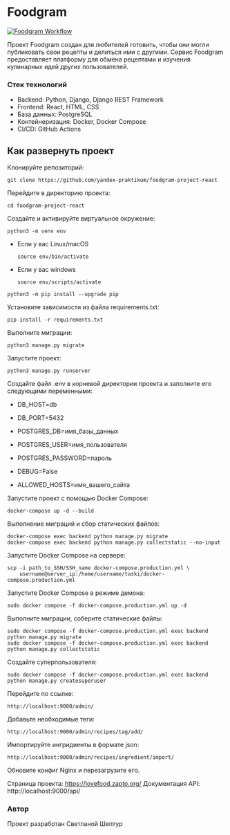 # Foodgram #

[![Foodgram Workflow](https://github.com/svitlanasheptur/foodgram-project-react/actions/workflows/main.yml/badge.svg)](https://github.com/svitlanasheptur/foodgram-project-react/actions/workflows/main.yml)

Проект Foodgram создан для любителей готовить, чтобы они могли публиковать свои рецепты и делиться ими с другими. Сервис Foodgram предоставляет платформу для обмена рецептами и изучения кулинарных идей других пользователей.

### Стек технологий ###

- Backend: Python, Django, Django REST Framework
- Frontend: React, HTML, CSS
- База данных: PostgreSQL
- Контейнеризация: Docker, Docker Compose
- CI/CD: GitHub Actions

## Как развернуть проект ##

Клонируйте репозиторий:

```
git clone https://github.com/yandex-praktikum/foodgram-project-react
```
Перейдите в директорию проекта:

```
cd foodgram-project-react
```

Cоздайте и активируйте виртуальное окружение:

```
python3 -m venv env
```

* Если у вас Linux/macOS

    ```
    source env/bin/activate
    ```

* Если у вас windows

    ```
    source env/scripts/activate
    ```

```
python3 -m pip install --upgrade pip
```

Установите зависимости из файла requirements.txt:

```
pip install -r requirements.txt
```

Выполните миграции:

```
python3 manage.py migrate
```

Запустите проект:

```
python3 manage.py runserver
```

Создайте файл .env в корневой директории проекта и заполните его следующими переменными:

- DB_HOST=db
- DB_PORT=5432

- POSTGRES_DB=имя_базы_данных
- POSTGRES_USER=имя_пользователя
- POSTGRES_PASSWORD=пароль

- DEBUG=False
- ALLOWED_HOSTS=имя_вашего_сайта

Запустите проект с помощью Docker Compose:

```
docker-compose up -d --build
```

Выполнение миграций и сбор статических файлов:

```
docker-compose exec backend python manage.py migrate
docker-compose exec backend python manage.py collectstatic --no-input
```

Запустите Docker Compose на сервере:

```
scp -i path_to_SSH/SSH_name docker-compose.production.yml \
    username@server_ip:/home/username/taski/docker-compose.production.yml
```

Запустите Docker Compose в режиме демона:

```
sudo docker compose -f docker-compose.production.yml up -d
```

Выполните миграции, соберите статические файлы:

```
sudo docker compose -f docker-compose.production.yml exec backend python manage.py migrate
sudo docker compose -f docker-compose.production.yml exec backend python manage.py collectstatic
```

Создайте суперпользователя:

```
sudo docker compose -f docker-compose.production.yml exec backend python manage.py createsuperuser
```

Перейдите по ссылке:

```
http://localhost:9000/admin/
```

Добавьте необходимые теги:

```
http://localhost:9000/admin/recipes/tag/add/
```

Импортируйте ингридиенты в формате json:

```
http://localhost:9000/admin/recipes/ingredient/import/
```

Обновите конфиг Nginx и перезагрузите его.

Страница проекта: https://lovefood.zapto.org/
Документация API: http://localhost:9000/api/

### Автор ###
Проект разработан Светланой Шептур
